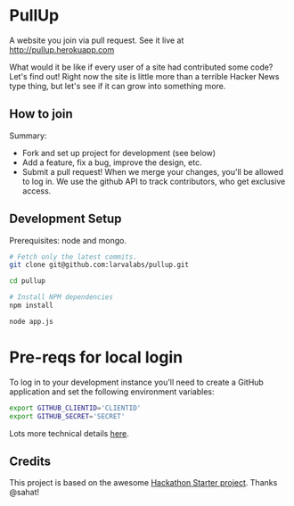 PullUp
======
A website you join via pull request. See it live at http://pullup.herokuapp.com

What would it be like if every user of a site had contributed some code? Let's find out! Right now the site is little more
than a terrible Hacker News type thing, but let's see if it can grow into something more.

How to join
-----------

Summary:
- Fork and set up project for development (see below)
- Add a feature, fix a bug, improve the design, etc.
- Submit a pull request! When we merge your changes, you'll be allowed to log in. We use the github API to track contributors, who get exclusive access.

Development Setup
---------------

Prerequisites: node and mongo.

```bash
# Fetch only the latest commits.
git clone git@github.com:larvalabs/pullup.git

cd pullup

# Install NPM dependencies
npm install

node app.js
```

# Pre-reqs for local login
To log in to your development instance you'll need to create a GitHub application and set the following environment variables:

```bash
export GITHUB_CLIENTID='CLIENTID'
export GITHUB_SECRET='SECRET'
```

Lots more technical details [here](https://github.com/larvalabs/pullup/blob/master/hackathon-starter-readme.md).

Credits
-------

This project is based on the awesome [Hackathon Starter project](https://github.com/sahat/hackathon-starter). Thanks @sahat!